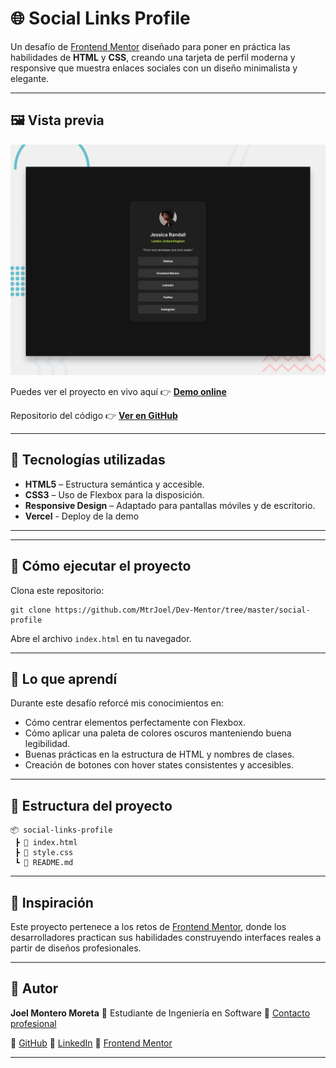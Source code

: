# 🌐 Social Links Profile

Un desafío de [Frontend Mentor](https://www.frontendmentor.io) diseñado para poner en práctica las habilidades de **HTML** y **CSS**, creando una tarjeta de perfil moderna y responsive que muestra enlaces sociales con un diseño minimalista y elegante.

---

## 🖼️ Vista previa

![Vista previa del proyecto](./preview.jpg)

Puedes ver el proyecto en vivo aquí 👉 [**Demo online**](#)

Repositorio del código 👉 [**Ver en GitHub**](https://github.com/MtrJoel/Dev-Mentor/tree/master/social-profile/)

---

## 🚀 Tecnologías utilizadas

* **HTML5** – Estructura semántica y accesible.
* **CSS3** – Uso de Flexbox para la disposición.
* **Responsive Design** – Adaptado para pantallas móviles y de escritorio.
* **Vercel** - Deploy de la demo

---

---
## 🚀 Cómo ejecutar el proyecto

Clona este repositorio:

```
git clone https://github.com/MtrJoel/Dev-Mentor/tree/master/social-profile
```

Abre el archivo `index.html` en tu navegador.

---

## 🧠 Lo que aprendí

Durante este desafío reforcé mis conocimientos en:

* Cómo centrar elementos perfectamente con Flexbox.
* Cómo aplicar una paleta de colores oscuros manteniendo buena legibilidad.
* Buenas prácticas en la estructura de HTML y nombres de clases.
* Creación de botones con hover states consistentes y accesibles.

---

## 🧩 Estructura del proyecto

```
📦 social-links-profile
 ┣ 📜 index.html
 ┣ 📜 style.css
 ┗ 📜 README.md
```

---

## 🖤 Inspiración

Este proyecto pertenece a los retos de [Frontend Mentor](https://www.frontendmentor.io), donde los desarrolladores practican sus habilidades construyendo interfaces reales a partir de diseños profesionales.

---

## 👤 Autor

**Joel Montero Moreta**
💼 Estudiante de Ingeniería en Software
📧 [Contacto profesional](mailto:monterojoel135@mail.com)

🐙 [GitHub](https://github.com/MtrJoel) 
💼 [LinkedIn](https://www.linkedin.com/in/joel-montero-166488226/) 
🧩 [Frontend Mentor](https://www.frontendmentor.io/profile/MtrJoel)

---

